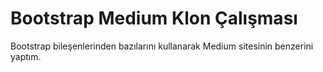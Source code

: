 # Bootstrap Medium Klon Çalışması #
Bootstrap bileşenlerinden bazılarını kullanarak Medium sitesinin benzerini yaptım. 

